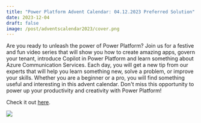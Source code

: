 ```yaml
---
title: "Power Platform Advent Calendar: 04.12.2023 Preferred Solution"
date: 2023-12-04
draft: false
image: /post/adventscalendar2023/cover.png
---
```


Are you ready to unleash the power of Power Platform? Join us for a festive and fun video series that will show you how to create amazing apps, govern your tenant, introduce Copilot in Power Platform and learn something about Azure Communication Services. Each day, you will get a new tip from our experts that will help you learn something new, solve a problem, or improve your skills. Whether you are a beginner or a pro, you will find something useful and interesting in this advent calendar. Don't miss this opportunity to power up your productivity and creativity with Power Platform!

Check it out [here](https://youtu.be/ckU7tSUFi9s).

[![](video.png)](https://youtu.be/ckU7tSUFi9s)